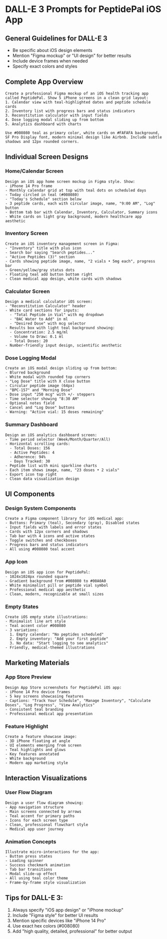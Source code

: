 # DALL-E 3 Prompts for PeptidePal iOS App

## General Guidelines for DALL-E 3
- Be specific about iOS design elements
- Mention "Figma mockup" or "UI design" for better results
- Include device frames when needed
- Specify exact colors and styles

## Complete App Overview
```
Create a professional Figma mockup of an iOS health tracking app called PeptidePal. Show 5 iPhone screens in a clean grid layout:
1. Calendar view with teal-highlighted dates and peptide schedule cards
2. Inventory list with progress bars and status indicators
3. Reconstitution calculator with input fields
4. Dose logging modal sliding up from bottom
5. Analytics dashboard with charts

Use #008080 teal as primary color, white cards on #FAFAFA background, SF Pro Display font, modern minimal design like Airbnb. Include subtle shadows and 12px rounded corners.
```

## Individual Screen Designs

### Home/Calendar Screen
```
Design an iOS app home screen mockup in Figma style. Show:
- iPhone 14 Pro frame
- Monthly calendar grid at top with teal dots on scheduled days
- Today circled in teal (#008080)
- "Today's Schedule" section below
- 3 peptide cards, each with circular image, name, "9:00 AM", "Log" button
- Bottom tab bar with Calendar, Inventory, Calculator, Summary icons
- White cards on light gray background, modern healthcare app aesthetic
```

### Inventory Screen
```
Create an iOS inventory management screen in Figma:
- "Inventory" title with plus icon
- Search bar saying "Search peptides..."
- "Active Peptides (3)" section
- Cards showing peptide image, name, "2 vials • 5mg each", progress bar
- Green/yellow/gray status dots
- Floating teal add button bottom right
- Clean medical app design, white cards with shadows
```

### Calculator Screen
```
Design a medical calculator iOS screen:
- "Reconstitution Calculator" header
- White card sections for inputs:
  - "Total Peptide in Vial" with mg dropdown
  - "BAC Water to Add" in ml
  - "Desired Dose" with mcg selector
- Results box with light teal background showing:
  - Concentration: 2.5 mg/ml
  - Volume to Draw: 0.1 ml
  - Total Doses: 20
- Number-friendly input design, scientific aesthetic
```

### Dose Logging Modal
```
Create an iOS modal design sliding up from bottom:
- Blurred background
- White modal with rounded top corners
- "Log Dose" title with X close button
- Circular peptide image (64px)
- "BPC-157" and "Morning Dose"
- Dose input "250 mcg" with +/- steppers
- Time selector showing "8:30 AM"
- Optional notes field
- Cancel and "Log Dose" buttons
- Warning: "Active vial: 15 doses remaining"
```

### Summary Dashboard
```
Design an iOS analytics dashboard screen:
- Time period selector (Week/Month/Quarter/All)
- Horizontal scrolling cards:
  - Total Doses: 156
  - Active Peptides: 4
  - Adherence: 94%
  - Days Tracked: 30
- Peptide list with mini sparkline charts
- Each item shows image, name, "23 doses • 2 vials"
- Export icon top right
- Clean data visualization design
```

## UI Components

### Design System Components
```
Create a Figma component library for iOS medical app:
- Buttons: Primary (teal), Secondary (gray), Disabled states
- Input fields with labels and error states
- Cards with 12px corners and shadows
- Tab bar with 4 icons and active states
- Toggle switches and checkboxes
- Progress bars and status indicators
- All using #008080 teal accent
```

### App Icon
```
Design an iOS app icon for PeptidePal:
- 1024x1024px rounded square
- Gradient background from #008080 to #00A0A0
- White minimalist pill or peptide vial symbol
- Professional medical app aesthetic
- Clean, modern, recognizable at small sizes
```

### Empty States
```
Create iOS empty state illustrations:
- Minimalist line art style
- Teal accent color #008080
- 3 variations:
  1. Empty calendar: "No peptides scheduled"
  2. Empty inventory: "Add your first peptide"
  3. No data: "Start logging to see analytics"
- Friendly, medical-themed illustrations
```

## Marketing Materials

### App Store Preview
```
Design App Store screenshots for PeptidePal iOS app:
- iPhone 14 Pro device frames
- 5 key screens showcasing features
- Captions: "Track Your Schedule", "Manage Inventory", "Calculate Doses", "Log Progress", "View Analytics"
- Consistent teal branding
- Professional medical app presentation
```

### Feature Highlight
```
Create a feature showcase image:
- 3D iPhone floating at angle
- UI elements emerging from screen
- Teal highlights and glows
- Key features annotated
- White background
- Modern app marketing style
```

## Interaction Visualizations

### User Flow Diagram
```
Design a user flow diagram showing:
- App navigation structure
- Main screens connected by arrows
- Teal accent for primary paths
- Icons for each screen type
- Clean, professional flowchart style
- Medical app user journey
```

### Animation Concepts
```
Illustrate micro-interactions for the app:
- Button press states
- Loading spinner
- Success checkmark animation
- Tab bar transitions
- Modal slide-up effect
- All using teal color theme
- Frame-by-frame style visualization
```

## Tips for DALL-E 3:
1. Always specify "iOS app design" or "iPhone mockup"
2. Include "Figma style" for better UI results
3. Mention specific devices like "iPhone 14 Pro"
4. Use exact hex colors (#008080)
5. Add "high quality, detailed, professional" for better output